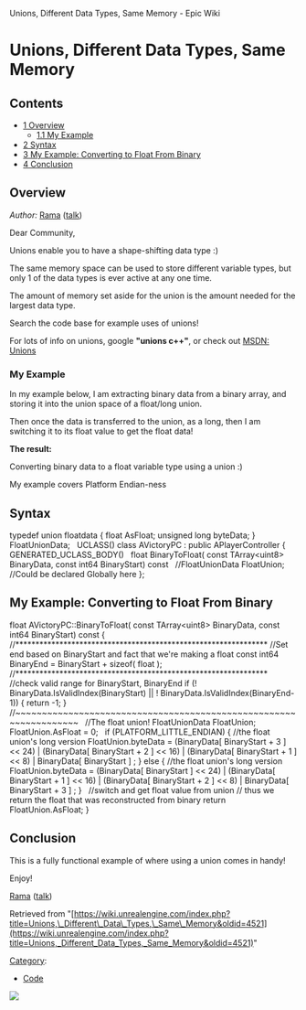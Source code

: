 Unions, Different Data Types, Same Memory - Epic Wiki                    

Unions, Different Data Types, Same Memory
=========================================

Contents
--------

*   [1 Overview](#Overview)
    *   [1.1 My Example](#My_Example)
*   [2 Syntax](#Syntax)
*   [3 My Example: Converting to Float From Binary](#My_Example:_Converting_to_Float_From_Binary)
*   [4 Conclusion](#Conclusion)

Overview
--------

_Author:_ [Rama](/User:Rama "User:Rama") ([talk](/User_talk:Rama "User talk:Rama"))

Dear Community,

Unions enable you to have a shape-shifting data type :)

The same memory space can be used to store different variable types, but only 1 of the data types is ever active at any one time.

The amount of memory set aside for the union is the amount needed for the largest data type.

Search the code base for example uses of unions!

For lots of info on unions, google **"unions c++"**, or check out [MSDN: Unions](http://msdn.microsoft.com/en-us/library/5dxy4b7b.aspx)

### My Example

In my example below, I am extracting binary data from a binary array, and storing it into the union space of a float/long union.

Then once the data is transferred to the union, as a long, then I am switching it to its float value to get the float data!

**The result:**

Converting binary data to a float variable type using a union :)

My example covers Platform Endian-ness

Syntax
------

typedef union floatdata {
  float AsFloat;
  unsigned long byteData;
} FloatUnionData;
 
UCLASS()
class AVictoryPC : public APlayerController
{
  GENERATED\_UCLASS\_BODY()
 
  float BinaryToFloat( const TArray<uint8\> BinaryData, const int64 BinaryStart) const
 
  //FloatUnionData FloatUnion; 
  //Could be declared Globally here
};

My Example: Converting to Float From Binary
-------------------------------------------

float AVictoryPC::BinaryToFloat( const TArray<uint8\> BinaryData, const int64 BinaryStart) const
{
 
	//\*\*\*\*\*\*\*\*\*\*\*\*\*\*\*\*\*\*\*\*\*\*\*\*\*\*\*\*\*\*\*\*\*\*\*\*\*\*\*\*\*\*\*\*\*\*\*\*\*\*\*\*\*\*\*\*\*\*\*\*\*\*\*
	//Set end based on BinaryStart and fact that we're making a float
	const int64 BinaryEnd \= BinaryStart + sizeof(	float	);
	//\*\*\*\*\*\*\*\*\*\*\*\*\*\*\*\*\*\*\*\*\*\*\*\*\*\*\*\*\*\*\*\*\*\*\*\*\*\*\*\*\*\*\*\*\*\*\*\*\*\*\*\*\*\*\*\*\*\*\*\*\*\*\*
 
 
	//check valid range for BinaryStart, BinaryEnd
	if (! BinaryData.IsValidIndex(BinaryStart) || ! BinaryData.IsValidIndex(BinaryEnd\-1))
        {
           return \-1;
        }
	//~~~~~~~~~~~~~~~~~~~~~~~~~~~~~~~~~~~~~~~~~~~~~~~~~~~~~~~~~~~~~~~~~~
 
        //The float union! 
        FloatUnionData FloatUnion; 
        FloatUnion.AsFloat \= 0;
 
	if (PLATFORM\_LITTLE\_ENDIAN)
	{
		//the float union's long version
		FloatUnion.byteData \= (BinaryData\[ BinaryStart + 3 \] << 24) | (BinaryData\[ BinaryStart + 2 \] << 16) | (BinaryData\[ BinaryStart + 1 \]  << 8) | BinaryData\[ BinaryStart  \] ;
	}
	else
	{
		//the float union's long version
		FloatUnion.byteData \= (BinaryData\[ BinaryStart \] << 24) | (BinaryData\[ BinaryStart + 1 \] << 16) | (BinaryData\[ BinaryStart + 2 \]  << 8) | BinaryData\[ BinaryStart + 3 \] ;
	}
 
	//switch and get float value from union
	//	thus we return the float that was reconstructed from binary
	return FloatUnion.AsFloat;
}

Conclusion
----------

This is a fully functional example of where using a union comes in handy!

Enjoy!

[Rama](/User:Rama "User:Rama") ([talk](/User_talk:Rama "User talk:Rama"))

Retrieved from "[https://wiki.unrealengine.com/index.php?title=Unions,\_Different\_Data\_Types,\_Same\_Memory&oldid=4521](https://wiki.unrealengine.com/index.php?title=Unions,_Different_Data_Types,_Same_Memory&oldid=4521)"

[Category](/Special:Categories "Special:Categories"):

*   [Code](/Category:Code "Category:Code")

  ![](https://tracking.unrealengine.com/track.png)
